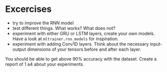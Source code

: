 # Excercises

- try to improve the RNN model
- test different things. What works? What does not?
- experiment with either GRU or LSTM layers, create your own models. Have a look at `mltrainer.rnn_models` for inspiration.
- experiment with adding Conv1D layers. Think about the necessary input-output dimensions of your tensors before and after each layer.

You should be able to get above 90% accuracy with the dataset.
Create a report of 1 a4 about your experiments.